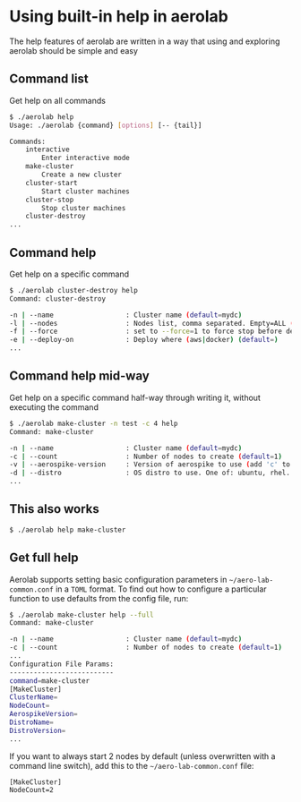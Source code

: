 # Using built-in help in aerolab

The help features of aerolab are written in a way that using and exploring aerolab should be simple and easy

## Command list

Get help on all commands

```bash
$ ./aerolab help
Usage: ./aerolab {command} [options] [-- {tail}]

Commands:
	interactive
		Enter interactive mode
	make-cluster
		Create a new cluster
	cluster-start
		Start cluster machines
	cluster-stop
		Stop cluster machines
	cluster-destroy
...
```

## Command help

Get help on a specific command

```bash
$ ./aerolab cluster-destroy help
Command: cluster-destroy

-n | --name                	 : Cluster name (default=mydc)
-l | --nodes               	 : Nodes list, comma separated. Empty=ALL (default=)
-f | --force               	 : set to --force=1 to force stop before destroy (default=0)
-e | --deploy-on           	 : Deploy where (aws|docker) (default=)
...
```

## Command help mid-way

Get help on a specific command half-way through writing it, without executing the command

```bash
$ ./aerolab make-cluster -n test -c 4 help
Command: make-cluster

-n | --name                	 : Cluster name (default=mydc)
-c | --count               	 : Number of nodes to create (default=1)
-v | --aerospike-version   	 : Version of aerospike to use (add 'c' to denote community, e.g. 3.13.0.1c) (default=latest)
-d | --distro              	 : OS distro to use. One of: ubuntu, rhel. rhel (default=ubuntu)
...
```

## This also works
```bash
$ ./aerolab help make-cluster
```

## Get full help

Aerolab supports setting basic configuration parameters in `~/aero-lab-common.conf` in a `TOML` format. To find out how to configure a particular function to use defaults from the config file, run:

```bash
$ ./aerolab make-cluster help --full
Command: make-cluster

-n | --name                	 : Cluster name (default=mydc)
-c | --count               	 : Number of nodes to create (default=1)
...
Configuration File Params:
--------------------------
command=make-cluster
[MakeCluster]
ClusterName=
NodeCount=
AerospikeVersion=
DistroName=
DistroVersion=
...
```

If you want to always start 2 nodes by default (unless overwritten with a command line switch), add this to the `~/aero-lab-common.conf` file:

```
[MakeCluster]
NodeCount=2
```
